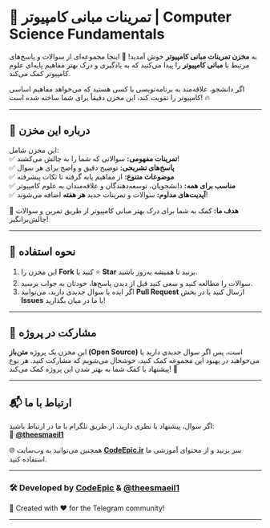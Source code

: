 # 📘 تمرینات مبانی کامپیوتر | Computer Science Fundamentals  

به **مخزن تمرینات مبانی کامپیوتر** خوش آمدید! 🎉 اینجا مجموعه‌ای از سوالات و پاسخ‌های مرتبط با **مبانی کامپیوتر** را پیدا می‌کنید که به یادگیری و درک بهتر مفاهیم پایه‌ای علوم کامپیوتر کمک می‌کند.  

اگر دانشجو، علاقه‌مند به برنامه‌نویسی یا کسی هستید که می‌خواهد مفاهیم اساسی کامپیوتر را تقویت کند، این مخزن دقیقاً برای شما ساخته شده است! 🔥  

---  

## 🚀 درباره این مخزن  

این مخزن شامل:  
✅ **تمرینات مفهومی:** سوالاتی که شما را به چالش می‌کشند!  
✅ **پاسخ‌های تشریحی:** توضیح دقیق و واضح برای هر سوال  
✅ **موضوعات متنوع:** از مفاهیم پایه گرفته تا نکات پیشرفته  
✅ **مناسب برای همه:** دانشجویان، توسعه‌دهندگان و علاقه‌مندان به علوم کامپیوتر  
✅ **آپدیت‌های مداوم:** سوالات و تمرینات جدید **هر هفته** اضافه می‌شوند!  

🎯 **هدف ما:** کمک به شما برای درک بهتر مبانی کامپیوتر از طریق تمرین و سوالات چالش‌برانگیز!  

---  

## 📂 نحوه استفاده  

1. این مخزن را **Fork** کنید یا ⭐️ **Star** بزنید تا همیشه به‌روز باشید.  
2. سوالات را مطالعه کنید و سعی کنید قبل از دیدن پاسخ‌ها، خودتان به جواب برسید.  
3. اگر ایده یا سوال جدیدی دارید، می‌توانید **Pull Request** ارسال کنید یا در بخش **Issues** با ما در میان بگذارید!  

---

## 📢 مشارکت در پروژه  

این مخزن یک پروژه **متن‌باز (Open Source)** است، پس اگر سوال جدیدی دارید یا می‌خواهید در بهبود این مجموعه کمک کنید، خوشحال می‌شویم که مشارکت کنید. هر نوع پیشنهاد یا کمک شما به بهتر شدن این پروژه کمک می‌کند! 🤝  

---

## 📬 ارتباط با ما  

اگر سوال، پیشنهاد یا نظری دارید، از طریق تلگرام با ما در ارتباط باشید:  
📌 **[@theesmaeil1](https://t.me/theesmaeil1)**  

🌐 همچنین می‌توانید به وب‌سایت **[CodeEpic.ir](https://codeepic.ir)** سر بزنید و از محتوای آموزشی ما استفاده کنید.  

---

### 🛠 Developed by [CodeEpic](https://codeepic.ir) & [@theesmaeil1](https://t.me/theesmaeil1)  
🚀 Created with ❤️ for the Telegram community!  

---
